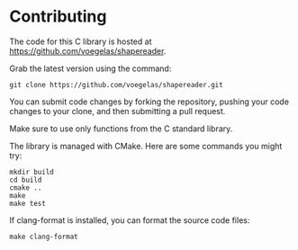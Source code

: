 # Contributing

The code for this C library is hosted at
https://github.com/voegelas/shapereader.

Grab the latest version using the command:

    git clone https://github.com/voegelas/shapereader.git

You can submit code changes by forking the repository, pushing your code
changes to your clone, and then submitting a pull request.

Make sure to use only functions from the C standard library.

The library is managed with CMake.  Here are some commands you might try:

    mkdir build
    cd build
    cmake ..
    make
    make test

If clang-format is installed, you can format the source code files:

    make clang-format
